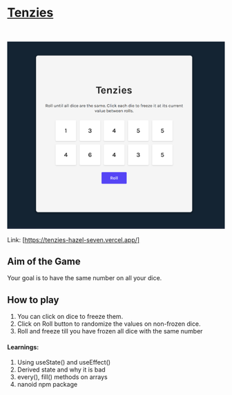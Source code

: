 # [Tenzies](https://tenzies-hazel-seven.vercel.app/)

<br />

![alt text](image.png)

Link: [https://tenzies-hazel-seven.vercel.app/]

## Aim of the Game

Your goal is to have the same number on all your dice.

## How to play

1. You can click on dice to freeze them.
2. Click on Roll button to randomize the values on non-frozen dice.
3. Roll and freeze till you have frozen all dice with the same number

#### Learnings:

1. Using useState() and useEffect()
2. Derived state and why it is bad
3. every(), fill() methods on arrays
4. nanoid npm package
